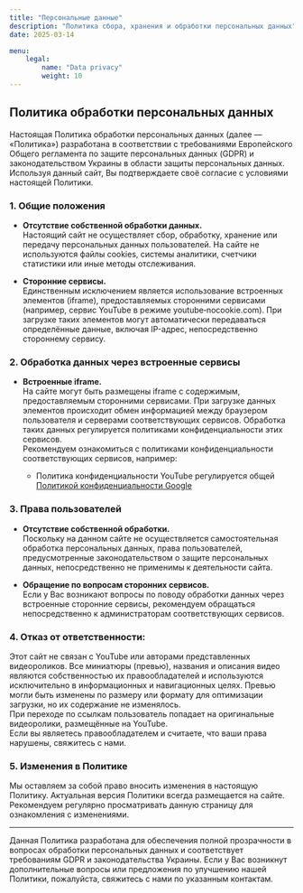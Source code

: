 ```yaml
---
title: "Персональные данные"
description: "Политика сбора, хранения и обработки персональных данных"
date: 2025-03-14

menu:
    legal:
        name: "Data privacy"
        weight: 10
--- 
```


## Политика обработки персональных данных

Настоящая Политика обработки персональных данных (далее — «Политика») разработана в соответствии с требованиями Европейского Общего регламента по защите персональных данных (GDPR) и законодательством Украины в области защиты персональных данных. Используя данный сайт, Вы подтверждаете своё согласие с условиями настоящей Политики.

### 1. Общие положения

- **Отсутствие собственной обработки данных.**  
  Настоящий сайт не осуществляет сбор, обработку, хранение или передачу персональных данных пользователей. На сайте не используются файлы cookies, системы аналитики, счетчики статистики или иные методы отслеживания.

- **Сторонние сервисы.**  
  Единственным исключением является использование встроенных элементов (iframe), предоставляемых сторонними сервисами (например, сервис YouTube в режиме youtube‑nocookie.com). При загрузке таких элементов могут автоматически передаваться определённые данные, включая IP-адрес, непосредственно стороннему сервису.

### 2. Обработка данных через встроенные сервисы

- **Встроенные iframe.**  
  На сайте могут быть размещены iframe с содержимым, предоставляемым сторонними сервисами. При загрузке данных элементов происходит обмен информацией между браузером пользователя и серверами соответствующих сервисов. Обработка таких данных регулируется политиками конфиденциальности этих сервисов.  
  Рекомендуем ознакомиться с политиками конфиденциальности соответствующих сервисов, например:
  
  - Политика конфиденциальности YouTube регулируется общей [Политикой конфиденциальности Google](https://policies.google.com/privacy)

### 3. Права пользователей

- **Отсутствие собственной обработки.**  
  Поскольку на данном сайте не осуществляется самостоятельная обработка персональных данных, права пользователей, предусмотренные законодательством о защите персональных данных, непосредственно не применимы к деятельности сайта.

- **Обращение по вопросам сторонних сервисов.**  
  Если у Вас возникают вопросы по поводу обработки данных через встроенные сторонние сервисы, рекомендуем обращаться непосредственно к администраторам соответствующих сервисов.

### 4. Отказ от ответственности:

Этот сайт не связан с YouTube или авторами представленных видеороликов. Все миниатюры (превью), названия и описания видео являются собственностью их правообладателей и используются исключительно в информационных и навигационных целях. Превью могли быть изменены по размеру или формату для оптимизации загрузки, но их содержание не изменялось.  
При переходе по ссылкам пользователь попадает на оригинальные видеоролики, размещённые на YouTube.  
Если вы являетесь правообладателем и считаете, что ваши права нарушены, свяжитесь с нами.

### 5. Изменения в Политике

Мы оставляем за собой право вносить изменения в настоящую Политику. Актуальная версия Политики всегда размещается на сайте. Рекомендуем регулярно просматривать данную страницу для ознакомления с изменениями.

---

Данная Политика разработана для обеспечения полной прозрачности в вопросах обработки персональных данных и соответствует требованиям GDPR и законодательства Украины. Если у Вас возникнут дополнительные вопросы или предложения по улучшению нашей Политики, пожалуйста, свяжитесь с нами по указанным контактам.
